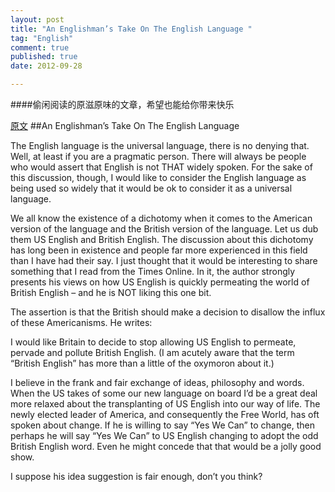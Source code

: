```yaml
---
layout: post
title: "An Englishman’s Take On The English Language "
tag: "English"
comment: true
published: true
date: 2012-09-28

---
```

####偷闲阅读的原滋原味的文章，希望也能给你带来快乐

[原文](http://www.english-blogs.com/category/english_language/)
##An Englishman’s Take On The English Language 

The English language is the universal language, there is no denying that. Well, at least if you are a pragmatic person. There will always be people who would assert that English is not THAT widely spoken. For the sake of this discussion, though, I would like to consider the English language as being used so widely that it would be ok to consider it as a universal language.

We all know the existence of a dichotomy when it comes to the American version of the language and the British version of the language. Let us dub them US English and British English. The discussion about this dichotomy has long been in existence and people far more experienced in this field than I have had their say. I just thought that it would be interesting to share something that I read from the Times Online. In it, the author strongly presents his views on how US English is quickly permeating the world of British English – and he is NOT liking this one bit.

The assertion is that the British should make a decision to disallow the influx of these Americanisms. He writes:

I would like Britain to decide to stop allowing US English to permeate, pervade and pollute British English. (I am acutely aware that the term “British English” has more than a little of the oxymoron about it.)

I believe in the frank and fair exchange of ideas, philosophy and words. When the US takes of some our new language on board I’d be a great deal more relaxed about the transplanting of US English into our way of life. The newly elected leader of America, and consequently the Free World, has oft spoken about change. If he is willing to say “Yes We Can” to change, then perhaps he will say “Yes We Can” to US English changing to adopt the odd British English word. Even he might concede that that would be a jolly good show.

I suppose his idea suggestion is fair enough, don’t you think?

